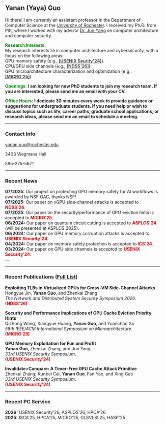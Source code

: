 
 

## Yanan (Yaya) Guo

Hi there! I am currently an assistant professor in the Department of Computer Science at the [University of
Rochester](https://www.rochester.edu). I received my Ph.D. from Pitt, where I worked with my advisor [Dr. Jun
Yang](https://sites.pitt.edu/~juy9/) on computer architecture and computer security.

**<span style="color: green">Research Interests:</span>**  
My research interests lie in computer architecture and cybersecurity, with a focus on the following areas:  
<i class="fas fa-paperclip"></i> GPU memory safety (e.g., **<a href="files/usenix24_1.pdf" style="color: #464646"> [USENIX Seurity'24]</a>**).  
<i class="fas fa-paperclip"></i> CPU/GPU side channels (e.g., **<a href="files/ndss26.pdf" style="color: #464646"> [NDSS'26]</a>**).    
<i class="fas fa-paperclip"></i> GPU microarchitecture characterization and optimization (e.g.,  **<a href="files/micro25.pdf" style="color: #464646"> [MICRO'25]</a>**).  


**<span style="color: green">Openings:</span>** **I am looking for new PhD students to join my research team. If you are interested, please send me an email with your CV.**  

**<span style="color: green">Office Hours:</span>** **I dedicate 30 minutes every week to provide guidance or suggestions for undergraduate students. If you need help or wish to discuss topics such as life, career paths, graduate school applications, or research ideas, please send me an email to schedule a meeting.**

---
### Contact Info

<i class="far fa-envelope"></i>  yanan.guo@rochester.edu

<i class="far fa-building"></i>  3403 Wegmans Hall

<i class="fas fa-phone"></i>  585-275-5671

---
### Recent News  

**07/2025:** Our project on protecting GPU memory safety for AI workflows is awarded by NSF OAC, thanks NSF!  
**07/2025:** Our paper on vGPU side-channel attacks is accepted to **<span style="color: #cc0000;">NDSS'26</span>**.  
**07/2025:** Our paper on the security/performance of GPU eviction hints is accepted to **<span style="color: #cc0000;">MICRO'25</span>**.  
**06/2024:** Our paper on quantum circuit cutting is accepted to **<span style="color: #cc0000;"> ASPLOS'24</span>** (will be presented at ASPLOS 2025).  
**06/2024:** Our paper on GPU memory corruption attacks is accepted to **<span style="color: #cc0000;"> USENIX Security'24</span>**.  
**04/2024:** Our paper on memory safety protection is accepted to **<span style="color: #cc0000;"> ICS'24</span>**.  
**03/2024:** Our paper on GPU side channels is accepted to **<span style="color: #cc0000;"> USENIX Security'24</span>**.  
**...**

---
### Recent Publications (**[Full List](publications)**)

**Exploiting TLBs in Virtualized GPUs for Cross-VM Side-Channel Attacks**    
Hongyue Jin, **Yanan Guo**, and Zhenkai Zhang  
*The Network and Distributed System Security Symposium 2026*.  
**<span style="color:#cc0000">(NDSS'26)</span>** 
    
**Security and Performance Implications of GPU Cache Eviction Priority Hints**  
Qizhong Wang, Xiangyue Huang, **Yanan Guo**, and Yuanchao Xu   
*58th IEEE/ACM International Symposium on Microarchitecture*.  
**<span style="color:#cc0000">(MICRO'25)</span>** 

**GPU Memory Exploitation for Fun and Profit**  
**Yanan Guo**, Zhenkai Zhang, and Jun Yang   
*33rd USENIX Security Symposium*.  
**<span style="color:#cc0000">(USENIX Security'24)</span>** 

**Invalidate+Compare: A Timer-Free GPU Cache Attack Primitive**   
Zhenkai Zhang, Kunbei Cai, **Yanan Guo**, Fan Yao, and Xing Gao   
*33rd USENIX Security Symposium*.  
**<span style="color:#cc0000">(USENIX Security'24)</span>**  
  
---
### Recent PC Service

**2026:** USENIX Security'26, ASPLOS'26, HPCA'26  
**2025:** ISCA'25, HPCA'25, MICRO'25, GLSVLSI'25, HASP'25  


